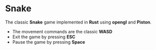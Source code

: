 # **Snake**

The classic **Snake** game implemented in **Rust** using **opengl** and **Piston**.

- The movement commands are the classic **WASD**
- Exit the game by pressing **ESC**
- Pause the game by pressing **Space**

